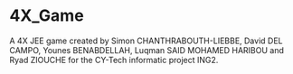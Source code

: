 # 4X_Game
A 4X JEE game created by Simon CHANTHRABOUTH-LIEBBE, David DEL CAMPO, Younes BENABDELLAH, Luqman SAID MOHAMED HARIBOU and Ryad ZIOUCHE for the CY-Tech informatic project ING2.
